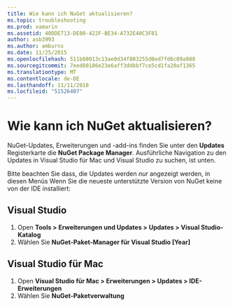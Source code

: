 ```yaml
---
title: Wie kann ich NuGet aktualisieren?
ms.topic: troubleshooting
ms.prod: xamarin
ms.assetid: 40DDE713-DE80-422F-BE34-A732E40C3F81
author: asb3993
ms.author: amburns
ms.date: 11/25/2015
ms.openlocfilehash: 511b80013c13ae0d34f803255d0ed7fd6c09a988
ms.sourcegitcommit: 7eed80186e23e6aff3ddbbf7ce5cd1fa20af1365
ms.translationtype: MT
ms.contentlocale: de-DE
ms.lasthandoff: 11/11/2018
ms.locfileid: "51526407"
---
```

# <a name="how-can-i-update-nuget"></a>Wie kann ich NuGet aktualisieren?

NuGet-Updates, Erweiterungen und -add-ins finden Sie unter den **Updates** Registerkarte die **NuGet Package Manager**. Ausführliche Navigation zu den Updates in Visual Studio für Mac und Visual Studio zu suchen, ist unten. 

Bitte beachten Sie dass, die Updates werden *nur* angezeigt werden, in diesen Menüs Wenn Sie die neueste unterstützte Version von NuGet keine von der IDE installiert:

## <a name="visual-studio"></a>Visual Studio
1. Open **Tools > Erweiterungen und Updates > Updates > Visual Studio-Katalog**
2. Wählen Sie **NuGet-Paket-Manager für Visual Studio [Year]**

## <a name="visual-studio-for-mac"></a>Visual Studio für Mac

1. Open **Visual Studio für Mac > Erweiterungen > Updates > IDE-Erweiterungen**
2. Wählen Sie **NuGet-Paketverwaltung**

